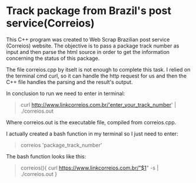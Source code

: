 # Track package from Brazil's post service(Correios)

This C++ program was created to Web Scrap Brazilian post service (Correios) website. The objective is to pass a package track number as input and then parse the html source in order to get the information concerning the status of this package.

The file correios.cpp by itselt is not enough to complete this task. I relied on the terminal cmd curl, so it can handle the http request for us and then the C++ file handles the parsing and the result's output.

In conclusion to run we need to enter in terminal:

>curl http://www.linkcorreios.com.br/'enter_your_track_number' | ./correios.out 

Where correios.out is the executable file, compiled from correios.cpp.

I actually created a bash function in my terminal so I just need to enter: 

>correios 'package_track_number'

The bash function looks like this:

>correios(){
  curl https://www.linkcorreios.com.br/"$1" -s | ./correios.out
}
